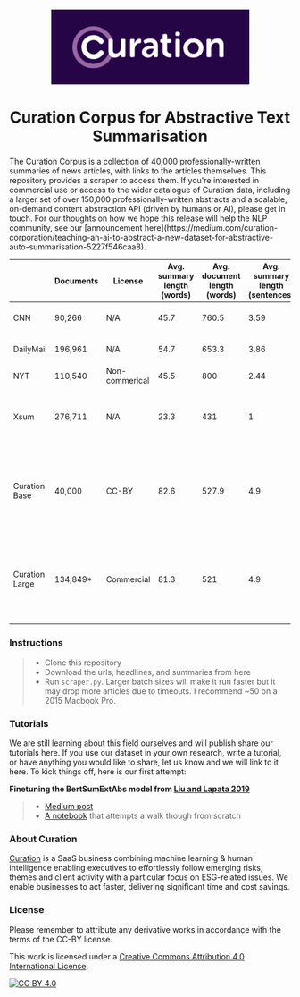<p align="center">
    <br>
    <img src="curationlogo.png"/>
    <br>
</p>

<h1 align="center">Curation Corpus for Abstractive Text Summarisation</h1>
The Curation Corpus is a collection of 40,000 professionally-written summaries of news articles, with links to the articles themselves. This repository provides a scraper to access them. If you're interested in commercial use or access to the wider catalogue of Curation data, including a larger set of over 150,000 professionally-written abstracts and a scalable, on-demand content abstraction API (driven by humans or AI), please get in touch. For our thoughts on how we hope this release will help the NLP community, see our [announcement here](https://medium.com/curation-corporation/teaching-an-ai-to-abstract-a-new-dataset-for-abstractive-auto-summarisation-5227f546caa8). 

||Documents|License|Avg. summary length (words)|Avg. document length (words)|Avg. summary length (sentences)|Avg. document length (sentences)|Type|
|--- |--- |--- |--- |--- |--- |--- |--- |
|CNN|90,266|N/A|45.7|760.5|3.59|34|Implied by "summary" box|
|DailyMail|196,961|N/A|54.7|653.3|3.86|29.3|Implied by bullets below headline|
|NYT|110,540|Non-commerical|45.5|800|2.44|35.6|Abstractive summary|
|Xsum|276,711|N/A|23.3|431|1|19.7|Single sentence answering "what is this article about?"|
|Curation Base|40,000|CC-BY|82.6|527.9|4.9|27.4|Professionally written and edited standalone summary intended to be understood by itself|
|Curation Large|134,849*|Commercial|81.3|521|4.9|27|Professionally written and edited standalone summary intended to be understood by itself

### Instructions
> * Clone this repository
> * Download the urls, headlines, and summaries from here
> * Run `scraper.py`. Larger batch sizes will make it run faster but it may drop more articles due to timeouts. I recommend ~50 on a 2015 Macbook Pro. 

### Tutorials
We are still learning about this field ourselves and will publish share our tutorials here. If you use our dataset in your own research, write a tutorial, or have anything you would like to share, let us know and we will link to it here. To kick things off, here is our first attempt: 

**Finetuning the BertSumExtAbs model from [Liu and Lapata 2019](https://arxiv.org/abs/1908.08345)**
> * [Medium post](https://medium.com/curation-corporation/fine-tuning-bert-for-abstractive-summarisation-with-the-curation-dataset-79ea4b40a923)
> * [A notebook](https://github.com/CurationCorp/summarisation/tree/master/finetuning-bertextabs) that attempts a walk though from scratch

### About Curation
[Curation](https://curationcorp.com) is a SaaS business combining machine learning & human intelligence enabling executives to effortlessly follow emerging risks, themes and client activity with a particular focus on ESG-related issues. We enable businesses to act faster, delivering significant time and cost savings.

### License
Please remember to attribute any derivative works in accordance with the terms of the CC-BY license. 

This work is licensed under a [Creative Commons Attribution 4.0 International
License][cc-by].

[![CC BY 4.0][cc-by-image]][cc-by]

[cc-by]: http://creativecommons.org/licenses/by/4.0/
[cc-by-image]: https://i.creativecommons.org/l/by/4.0/88x31.png
[cc-by-shield]: https://img.shields.io/badge/License-CC%20BY%204.0-lightgrey.svg
